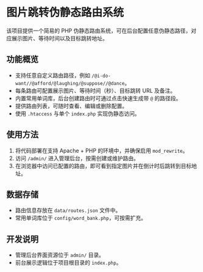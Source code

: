 # 图片跳转伪静态路由系统

该项目提供一个简易的 PHP 伪静态路由系统，可在后台配置任意伪静态路径，对应展示图片、等待时间以及目标跳转地址。

## 功能概览

- 支持任意自定义路由路径，例如 `/@i-do-want//@afford/@laughing/@suppose//@dance`。
- 每条路由可配置展示图片、等待时间（秒）、目标跳转 URL 及备注。
- 内置常用单词库，后台创建路由时可通过点击快速生成带 `@` 的路径段。
- 提供路由列表，可随时查看、编辑或删除配置。
- 使用 `.htaccess` 与单个 `index.php` 实现伪静态访问。

## 使用方法

1. 将代码部署在支持 Apache + PHP 的环境中，并确保启用 `mod_rewrite`。
2. 访问 `/admin/` 进入管理后台，按需创建或维护路由。
3. 在浏览器中访问已配置的路由，即可看到指定图片并在倒计时后跳转到目标地址。

## 数据存储

- 路由信息存放在 `data/routes.json` 文件中。
- 常用单词库位于 `config/word_bank.php`，可按需扩充。

## 开发说明

- 管理后台界面资源位于 `admin/` 目录。
- 前台展示逻辑位于项目根目录的 `index.php`。
